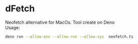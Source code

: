 # dFetch
Neofetch alternative for MacOs. Tool create on Deno
<br>Usage:
```bash
deno run --allow-env --allow-run --allow-sys  neofetch.ts
```
